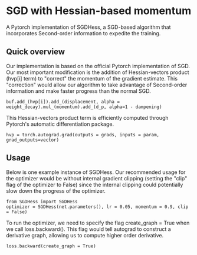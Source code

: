# SGD with Hessian-based momentum

A Pytorch implementation of SGDHess, a SGD-based algorithm that incorporates Second-order information to expedite the training.

## Quick overview

Our implementation is based on the official Pytorch implementation of SGD. Our most important modification is the addition of Hessian-vectors product (hvp[i] term) to "correct" the momentum of the gradient estimate. This "correction" would allow our algorithm to take advantage of Second-order information and make faster progress than the normal SGD. 

```python3
buf.add_(hvp[i]).add_(displacement, alpha = weight_decay).mul_(momentum).add_(d_p, alpha=1 - dampening)
```
This Hessian-vectors product term is efficiently computed through Pytorch's automatic differentiation package.
```python3
hvp = torch.autograd.grad(outputs = grads, inputs = param, grad_outputs=vector)
```
## Usage
Below is one example instance of SGDHess. Our recommended usage for the optimizer would be without internal gradient clipping (setting the "clip" flag of the optimizer to False) since the internal clipping could potentially slow down the progress of the optimizer. 
```python3
from SGDHess import SGDHess
optimizer = SGDHess(net.parameters(), lr = 0.05, momentum = 0.9, clip = False)
```
To run the optimizer, we need to specify the flag create_graph = True when we call loss.backward(). This flag would tell autograd to construct a derivative graph, allowing us to compute higher order derivative.
```python3
loss.backward(create_graph = True)
```
